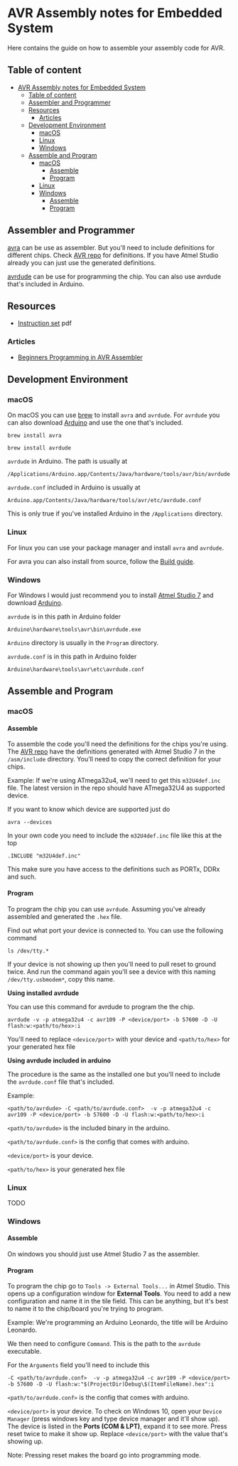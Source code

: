 # AVR Assembly notes for Embedded System

Here contains the guide on how to assemble your assembly code for AVR.

## Table of content

- [AVR Assembly notes for Embedded System](#avr-assembly-notes-for-embedded-system)
  - [Table of content](#table-of-content)
  - [Assembler and Programmer](#assembler-and-programmer)
  - [Resources](#resources)
    - [Articles](#articles)
  - [Development Environment](#development-environment)
    - [macOS](#macos)
    - [Linux](#linux)
    - [Windows](#windows)
  - [Assemble and Program](#assemble-and-program)
    - [macOS](#macos-1)
      - [Assemble](#assemble)
      - [Program](#program)
    - [Linux](#linux-1)
    - [Windows](#windows-1)
      - [Assemble](#assemble-1)
      - [Program](#program-1)

## Assembler and Programmer

[avra](https://github.com/Ro5bert/avra) can be use as assembler. But you'll need to include definitions for different chips. Check [AVR repo](https://github.com/DarkSector/AVR) for definitions. If you have Atmel Studio already you can just use the generated definitions.

[avrdude](https://www.nongnu.org/avrdude/) can be use for programming the chip. You can also use avrdude that's included in Arduino.

## Resources

- [Instruction set](http://ww1.microchip.com/downloads/en/devicedoc/atmel-0856-avr-instruction-set-manual.pdf) pdf

### Articles
 - [Beginners Programming in AVR Assembler](http://www.avr-asm-tutorial.net/avr_en/beginner/index.html)

## Development Environment

### macOS

On macOS you can use [brew](https://brew.sh) to install `avra` and `avrdude`. For `avrdude` you can also download [Arduino](https://www.arduino.cc) and use the one that's included.

```
brew install avra
```

```
brew install avrdude
```

`avrdude` in Arduino. The path is usually at

```
/Applications/Arduino.app/Contents/Java/hardware/tools/avr/bin/avrdude
```

`avrdude.conf` included in Arduino is usually at

```
Arduino.app/Contents/Java/hardware/tools/avr/etc/avrdude.conf
```

This is only true if you've installed Arduino in the `/Applications` directory.

### Linux

For linux you can use your package manager and install `avra` and `avrdude`.

For avra you can also install from source, follow the [Build guide](https://github.com/Ro5bert/avra#build).

### Windows

For Windows I would just recommend you to install [Atmel Studio 7](https://www.microchip.com/mplab/microchip-studio) and download [Arduino](https://www.arduino.cc).

`avrdude` is in this path in Arduino folder

```
Arduino\hardware\tools\avr\bin\avrdude.exe
```

`Arduino` directory is usually in the `Program` directory.

`avrdude.conf` is in this path in Arduino folder

```
Arduino\hardware\tools\avr\etc\avrdude.conf
```

## Assemble and Program

### macOS

#### Assemble

To assemble the code you'll need the definitions for the chips you're using. The [AVR repo](https://github.com/DarkSector/AVR) have the definitions generated with Atmel Studio 7 in the `/asm/include` directory. You'll need to copy the correct definition for your chips.

Example: If we're using ATmega32u4, we'll need to get this `m32U4def.inc` file. The latest version in the repo should have ATmega32U4 as supported device.

If you want to know which device are supported just do

```
avra --devices
```

In your own code you need to include the `m32U4def.inc` file like this at the top

```
.INCLUDE "m32U4def.inc"
```

This make sure you have access to the definitions such as PORTx, DDRx and such.

#### Program

To program the chip you can use `avrdude`. Assuming you've already assembled and generated the `.hex` file.

Find out what port your device is connected to. You can use the following command

```
ls /dev/tty.* 
```

If your device is not showing up then you'll need to pull reset to ground twice. And run the command again you'll see a device with this naming `/dev/tty.usbmodem*`, copy this name.

**Using installed avrdude**

You can use this command for avrdude to program the the chip.

```
avrdude -v -p atmega32u4 -c avr109 -P <device/port> -b 57600 -D -U flash:w:<path/to/hex>:i
```

You'll need to replace `<device/port>` with your device and `<path/to/hex>` for your generated hex file

**Using avrdude included in arduino**

The procedure is the same as the installed one but you'll need to include the `avrdude.conf` file that's included.

Example:

```
<path/to/avrdude> -C <path/to/avrdude.conf>  -v -p atmega32u4 -c avr109 -P <device/port> -b 57600 -D -U flash:w:<path/to/hex>:i
```

`<path/to/avrdude>` is the included binary in the arduino. 

`<path/to/avrdude.conf>` is the config that comes with arduino. 

`<device/port>` is your device. 

`<path/to/hex>` is your generated hex file

### Linux

TODO

### Windows

#### Assemble

On windows you should just use Atmel Studio 7 as the assembler.

#### Program

To program the chip go to `Tools -> External Tools...` in Atmel Studio. This opens up a configuration window for **External Tools**. You need to add a new configuration and name it in the tile field. This can be anything, but it's best to name it to the chip/board you're trying to program.

Example: We're programming an Arduino Leonardo, the title will be Arduino Leonardo.

We then need to configure `Command`. This is the path to the `avrdude` executable.

For the `Arguments` field you'll need to include this

```
-C <path/to/avrdude.conf>  -v -p atmega32u4 -c avr109 -P <device/port> -b 57600 -D -U flash:w:"$(ProjectDir)Debug\$(ItemFileName).hex":i
```

`<path/to/avrdude.conf>` is the config that comes with arduino. 

`<device/port>` is your device. To check on Windows 10, open your `Device Manager` (press windows key and type device manager and it'll show up). The device is listed in the **Ports (COM & LPT)**, expand it to see more. Press reset twice to make it show up. Replace `<device/port>` with the value that's showing up. 

Note: Pressing reset makes the board go into programming mode.
